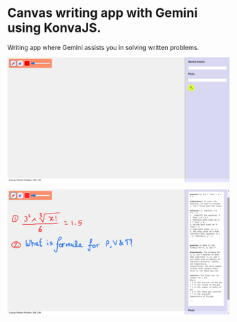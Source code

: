 # Canvas writing app with Gemini using KonvaJS.

Writing app where Gemini assists you in solving written problems.

![initial.png](initial.png)

![final.png](final.png)
